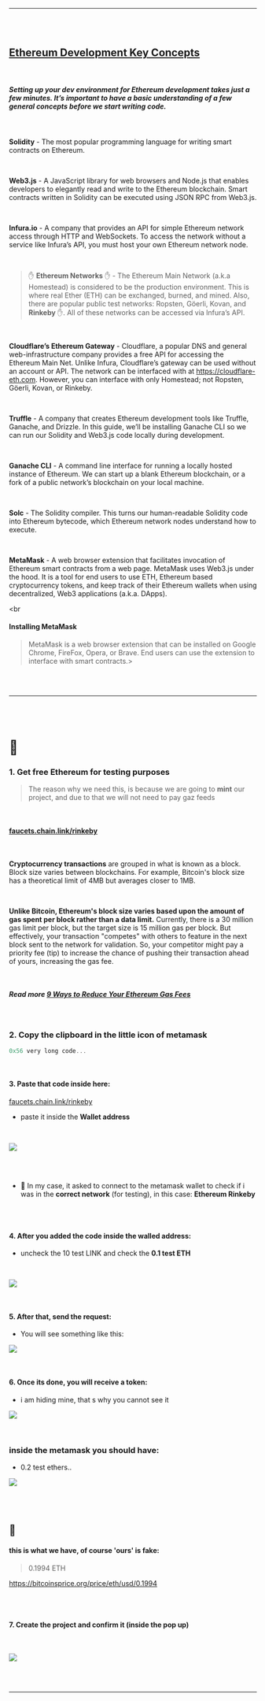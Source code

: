 <br>
<br>

---

<br>
<br>

## [Ethereum Development Key Concepts](https://medium.com/compound-finance/setting-up-an-ethereum-development-environment-7c387664c5fe)

<br>

##### Setting up your dev environment for Ethereum development takes just a few minutes. It’s important to have a basic understanding of a few general concepts before we start writing code.

<br>

**Solidity** - The most popular programming language for writing smart contracts on Ethereum.

<br>

**Web3.js** - A JavaScript library for web browsers and Node.js that enables developers to elegantly read and write to the Ethereum blockchain. Smart contracts written in Solidity can be executed using JSON RPC from Web3.js.

<br>

**Infura.io** - A company that provides an API for simple Ethereum network access through HTTP and WebSockets. To access the network without a service like Infura’s API, you must host your own Ethereum network node.

<br>

> ✋ **Ethereum Networks** ✋ - The Ethereum Main Network (a.k.a Homestead) is considered to be the production environment. This is where real Ether (ETH) can be exchanged, burned, and mined. Also, there are popular public test networks: Ropsten, Göerli, Kovan, and **Rinkeby** ✋. All of these networks can be accessed via Infura’s API.

<br>

**Cloudflare’s Ethereum Gateway** - Cloudflare, a popular DNS and general web-infrastructure company provides a free API for accessing the Ethereum Main Net. Unlike Infura, Cloudflare’s gateway can be used without an account or API. The network can be interfaced with at https://cloudflare-eth.com. However, you can interface with only Homestead; not Ropsten, Göerli, Kovan, or Rinkeby.

<br>

**Truffle** - A company that creates Ethereum development tools like Truffle, Ganache, and Drizzle. In this guide, we’ll be installing Ganache CLI so we can run our Solidity and Web3.js code locally during development.

<br>

**Ganache CLI** - A command line interface for running a locally hosted instance of Ethereum. We can start up a blank Ethereum blockchain, or a fork of a public network’s blockchain on your local machine.

<br>

**Solc** - The Solidity compiler. This turns our human-readable Solidity code into Ethereum bytecode, which Ethereum network nodes understand how to execute.

<br>

**MetaMask** - A web browser extension that facilitates invocation of Ethereum smart contracts from a web page. MetaMask uses Web3.js under the hood. It is a tool for end users to use ETH, Ethereum based cryptocurrency tokens, and keep track of their Ethereum wallets when using decentralized, Web3 applications (a.k.a. DApps).

<br

#### Installing MetaMask

> MetaMask is a web browser extension that can be installed on Google Chrome, FireFox, Opera, or Brave. End users can use the extension to interface with smart contracts.>

<br>
<br>

---

<br>
<br>

# 🍨

### 1. Get free Ethereum for testing purposes

> The reason why we need this, is because we are going to **mint** our project, and due to that we will not need to pay gaz feeds

<br>

#### [faucets.chain.link/rinkeby](https://faucets.chain.link/rinkeby)

<br>

**Cryptocurrency transactions** are grouped in what is known as a block. Block size varies between blockchains. For example, Bitcoin's block size has a theoretical limit of 4MB but averages closer to 1MB.

<br>

**Unlike Bitcoin, Ethereum's block size varies based upon the amount of gas spent per block rather than a data limit.** Currently, there is a 30 million gas limit per block, but the target size is 15 million gas per block. But effectively, your transaction "competes" with others to feature in the next block sent to the network for validation. So, your competitor might pay a priority fee (tip) to increase the chance of pushing their transaction ahead of yours, increasing the gas fee.

<br>

##### Read more [9 Ways to Reduce Your Ethereum Gas Fees](https://www.makeuseof.com/ways-reduce-ethereum-gas-fees/)

<br>

### 2. Copy the clipboard in the little icon of metamask

```javascript
0x56 very long code...
```

<br>

#### 3. Paste that code inside here:

[faucets.chain.link/rinkeby](https://faucets.chain.link/rinkeby)

- paste it inside the **Wallet address**

<br>

[<img src="/src/img/faucets_chain_link_rinkeby.webp"/>](https://faucets.chain.link/rinkeby)

<br>
<br>

- 🔴 In my case, it asked to connect to the metamask wallet to check if i was in the **correct network** (for testing), in this case: **Ethereum Rinkeby**

<br>
<br>

#### 4. After you added the code inside the walled address:

- uncheck the 10 test LINK and check the **0.1 test ETH**

<br>

[<img src="/src/img/uncheck_10_test.webp"/>](https://faucets.chain.link/rinkeby)

<br>

#### 5. After that, send the request:

- You will see something like this:

[<img src="/src/img/transaction-initiated.webp"/>](https://faucets.chain.link/rinkeby)

<br>

#### 6. Once its done, you will receive a token:

- i am hiding mine, that s why you cannot see it

[<img src="/src/img/free-ethereum-success.webp
"/>](https://faucets.chain.link/rinkeby)

<br>

### inside the metamask you should have:

- 0.2 test ethers..

[<img src="/src/img/free-ethereum-metamask.gif"/>](https://faucets.chain.link/rinkeby)

<br>
<br>

## 🥭

#### this is what we have, of course 'ours' is fake:

> 0.1994 ETH

https://bitcoinsprice.org/price/eth/usd/0.1994

<br>
<br>

#### 7. Create the project and confirm it (inside the pop up)

<br>

[<img src="/src/img/ether-project.gif"/>](https://faucets.chain.link/rinkeby)

<br>
<br>

---

<br>
<br>
